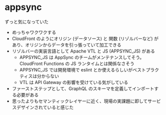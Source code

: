 # appsync
ずっと気になっていた

- めっちゃワクワクする
- CloudFront のようにオリジン (データソース) と 関数 (リゾルバーなど) があり、オリジンからデータを引っ張っていて加工できる
- リゾルバーの実装言語として Apache VTL と JS (APPSYNC_JS) がある
  - APPSYNC_JS は AppSync のチームがメンテナンスしてそう。CloudFront Functions の JS ランタイムとは関係なさそう
  - APPSYNC_JS では開発環境で eslint とか使えるらしいがベストプラクティスは分からない
  - VTL は API Gateway の影響を受けている気がしている
- ファーストステップとして、GraphQL のスキーマを定義してインポートする必要がある
- 思ったよりもセマンティックレイヤーに近く、現場の実課題に即してサービスデザインされていると感じた
